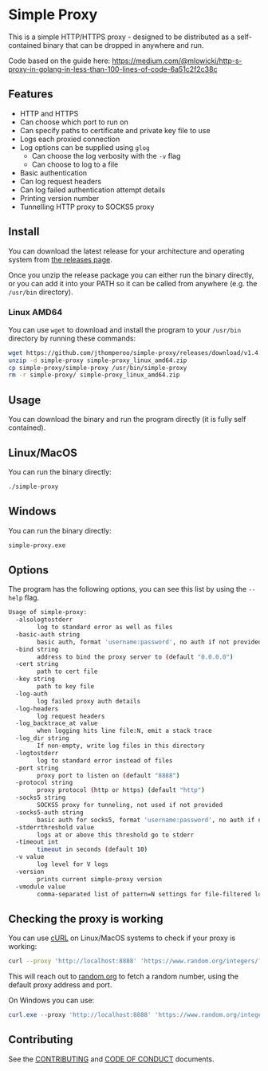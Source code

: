 # Simple Proxy

This is a simple HTTP/HTTPS proxy - designed to be distributed as a self-contained binary that can be dropped in
anywhere and run.

Code based on the guide here: <https://medium.com/@mlowicki/http-s-proxy-in-golang-in-less-than-100-lines-of-code-6a51c2f2c38c>

## Features

- HTTP and HTTPS
- Can choose which port to run on
- Can specify paths to certificate and private key file to use
- Logs each proxied connection
- Log options can be supplied using `glog`
  - Can choose the log verbosity with the `-v` flag
  - Can choose to log to a file
- Basic authentication
- Can log request headers
- Can log failed authentication attempt details
- Printing version number
- Tunnelling HTTP proxy to SOCKS5 proxy

## Install

You can download the latest release for your architecture and operating system from [the releases
page](https://github.com/jthomperoo/simple-proxy/releases).

Once you unzip the release package you can either run the binary directly, or you can add it into your PATH so it can
be called from anywhere (e.g. the `/usr/bin` directory).

### Linux AMD64

You can use `wget` to download and install the program to your `/usr/bin` directory by running these commands:

```bash
wget https://github.com/jthomperoo/simple-proxy/releases/download/v1.4.0/simple-proxy_linux_amd64.zip
unzip -d simple-proxy simple-proxy_linux_amd64.zip
cp simple-proxy/simple-proxy /usr/bin/simple-proxy
rm -r simple-proxy/ simple-proxy_linux_amd64.zip
```

## Usage

You can download the binary and run the program directly (it is fully self contained).

## Linux/MacOS

You can run the binary directly:

```bash
./simple-proxy
```

## Windows

You can run the binary directly:

```bash
simple-proxy.exe
```

## Options

The program has the following options, you can see this list by using the `--help` flag.

```bash
Usage of simple-proxy:
  -alsologtostderr
    	log to standard error as well as files
  -basic-auth string
    	basic auth, format 'username:password', no auth if not provided
  -bind string
    	address to bind the proxy server to (default "0.0.0.0")
  -cert string
    	path to cert file
  -key string
    	path to key file
  -log-auth
    	log failed proxy auth details
  -log-headers
    	log request headers
  -log_backtrace_at value
    	when logging hits line file:N, emit a stack trace
  -log_dir string
    	If non-empty, write log files in this directory
  -logtostderr
    	log to standard error instead of files
  -port string
    	proxy port to listen on (default "8888")
  -protocol string
    	proxy protocol (http or https) (default "http")
  -socks5 string
    	SOCKS5 proxy for tunneling, not used if not provided
  -socks5-auth string
    	basic auth for socks5, format 'username:password', no auth if not provided
  -stderrthreshold value
    	logs at or above this threshold go to stderr
  -timeout int
    	timeout in seconds (default 10)
  -v value
    	log level for V logs
  -version
    	prints current simple-proxy version
  -vmodule value
    	comma-separated list of pattern=N settings for file-filtered logging
```

## Checking the proxy is working

You can use [cURL](https://curl.se/) on Linux/MacOS systems to check if your proxy is working:

```bash
curl --proxy 'http://localhost:8888' 'https://www.random.org/integers/?num=1&min=1&max=5&col=1&base=10&format=plain&rnd=new'
```

This will reach out to [random.org](https://www.random.org) to fetch a random number, using the default proxy address
and port.

On Windows you can use:

```powershell
curl.exe --proxy 'http://localhost:8888' 'https://www.random.org/integers/?num=1&min=1&max=5&col=1&base=10&format=plain&rnd=new'
```

## Contributing

See the [CONTRIBUTING](./CONTRIBUTING.md) and [CODE OF CONDUCT](./CODE_OF_CONDUCT.md) documents.
